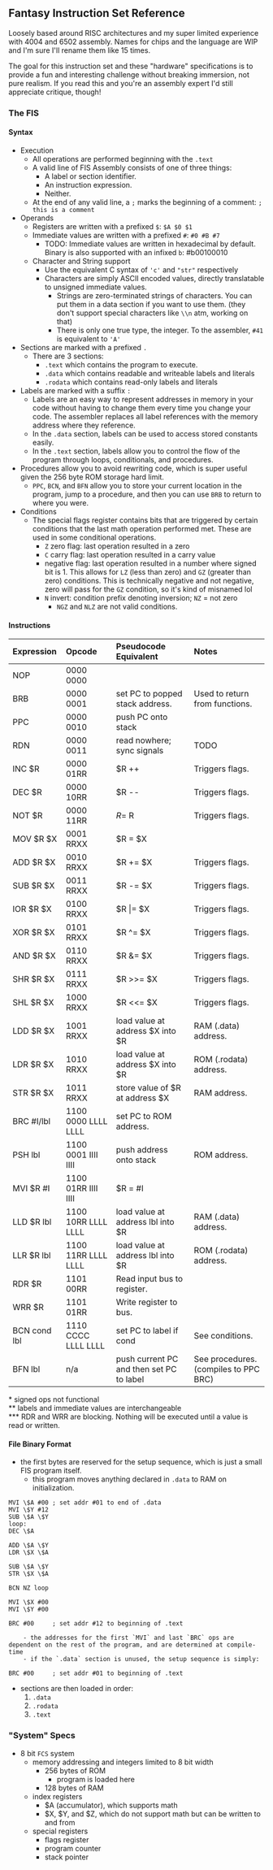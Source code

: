 ## **F**antasy **I**nstruction **S**et Reference
Loosely based around RISC architectures and my super limited experience with 4004 and 6502 assembly. Names for chips and the language are WIP and I'm sure I'll rename them like 15 times.

The goal for this instruction set and these "hardware" specifications is to provide a fun and interesting challenge without breaking immersion, not pure realism. If you read this and you're an assembly expert I'd still appreciate critique, though!

### The FIS
#### Syntax
- Execution
    - All operations are performed beginning with the `.text`
    - A valid line of FIS Assembly consists of one of three things:
        - A label or section identifier.
        - An instruction expression.
        - Neither.
    - At the end of any valid line, a `;` marks the beginning of a comment: `; this is a comment`
- Operands
    - Registers are written with a prefixed `$`: `$A $0 $1`
    - Immediate values are written with a prefixed `#`: `#0 #B #7`
        - TODO: Immediate values are written in hexadecimal by default. Binary is also supported with an infixed `b`: #b00100010
    - Character and String support
        - Use the equivalent C syntax of `'c'` and `"str"` respectively
        - Characters are simply ASCII encoded values, directly translatable to unsigned immediate values.
            - Strings are zero-terminated strings of characters. You can put them in a data section if you want to use them. (they don't support special characters like `\\n` atm, working on that)
            - There is only one true type, the integer. To the assembler, `#41` is equivalent to `'A'`
- Sections are marked with a prefixed `.`
    - There are 3 sections:
        - `.text` which contains the program to execute.
        - `.data` which contains readable and writeable labels and literals
        - `.rodata` which contains read-only labels and literals
- Labels are marked with a suffix `:`
    - Labels are an easy way to represent addresses in memory in your code without having to change them every time you change your code. The assembler replaces all label references with the memory address where they reference.
    - In the `.data` section, labels can be used to access stored constants easily.
    - In the `.text` section, labels allow you to control the flow of the program through loops, conditionals, and procedures.
- Procedures allow you to avoid rewriting code, which is super useful given the 256 byte ROM storage hard limit.
    - `PPC`, `BCN`, and `BFN` allow you to store your current location in the program, jump to a procedure, and then you can use `BRB` to return to where you were.
- Conditions
    - The special flags register contains bits that are triggered by certain conditions that the last math operation performed met. These are used in some conditional operations.
        - `Z` zero flag: last operation resulted in a zero
        - `C` carry flag: last operation resulted in a carry value
        - negative flag: last operation resulted in a number where signed bit is 1. This allows for `LZ` (less than zero) and `GZ` (greater than zero) conditions. This is technically negative and not negative, zero will pass for the `GZ` condition, so it's kind of misnamed lol
        - `N` invert: condition prefix denoting inversion; `NZ` = not zero
            - `NGZ` and `NLZ` are not valid conditions.

#### Instructions
| Expression | Opcode | Pseudocode Equivalent | Notes
| :------ | :-- | :-- | :--
NOP       | 0000 0000
BRB       | 0000 0001 | set PC to popped stack address. | Used to return from functions.
PPC       | 0000 0010 | push PC onto stack
RDN       | 0000 0011 | read nowhere; sync signals | TODO
INC $R    | 0000 01RR | $R ++ | Triggers flags.
DEC $R    | 0000 10RR | $R -- | Triggers flags.
NOT $R    | 0000 11RR | $R = ~$R | Triggers flags.
MOV $R $X | 0001 RRXX | $R = $X
ADD $R $X | 0010 RRXX | $R += $X | Triggers flags.
SUB $R $X | 0011 RRXX | $R -= $X | Triggers flags.
IOR $R $X | 0100 RRXX | $R \|= $X | Triggers flags.
XOR $R $X | 0101 RRXX | $R ^= $X | Triggers flags.
AND $R $X | 0110 RRXX | $R &= $X | Triggers flags.
SHR $R $X | 0111 RRXX | $R >>= $X | Triggers flags.
SHL $R $X | 1000 RRXX | $R <<= $X | Triggers flags.
LDD $R $X | 1001 RRXX | load value at address $X into $R | RAM (.data) address.
LDR $R $X | 1010 RRXX | load value at address $X into $R | ROM (.rodata) address.
STR $R $X | 1011 RRXX | store value of $R at address $X | RAM address.
BRC #I/lbl| 1100 0000 LLLL LLLL | set PC to ROM address.
PSH lbl   | 1100 0001 IIII IIII | push address onto stack | ROM address.
MVI $R #I | 1100 01RR IIII IIII | $R = #I
LLD $R lbl| 1100 10RR LLLL LLLL | load value at address lbl into $R | RAM (.data) address.
LLR $R lbl| 1100 11RR LLLL LLLL | load value at address lbl into $R | ROM (.rodata) address.
RDR $R    | 1101 00RR | Read input bus to register.
WRR $R    | 1101 01RR | Write register to bus.
BCN cond lbl | 1110 CCCC LLLL LLLL | set PC to label if cond | See conditions.
BFN lbl   | n/a | push current PC and then set PC to label | See procedures. (compiles to PPC BRC)

\* signed ops not functional  
\*\* labels and immediate values are interchangeable  
\*\*\* RDR and WRR are blocking. Nothing will be executed until a value is read or written.

#### File Binary Format
- the first bytes are reserved for the setup sequence, which is just a small FIS program itself.
    - this program moves anything declared in `.data` to RAM on initialization.
```
MVI \$A #00 ; set addr #01 to end of .data
MVI \$Y #12
SUB \$A \$Y
loop:
DEC \$A

ADD \$A \$Y
LDR \$X \$A

SUB \$A \$Y
STR \$X \$A

BCN NZ loop

MVI \$X #00
MVI \$Y #00

BRC #00     ; set addr #12 to beginning of .text
```

        - the addresses for the first `MVI` and last `BRC` ops are dependent on the rest of the program, and are determined at compile-time
        - if the `.data` section is unused, the setup sequence is simply:

```
BRC #00     ; set addr #01 to beginning of .text
```
- sections are then loaded in order:
    1. `.data`
    2. `.rodata`
    3. `.text`

### "System" Specs
- 8 bit `FCS` system
    - memory addressing and integers limited to 8 bit width
        - 256 bytes of ROM
            - program is loaded here
        - 128 bytes of RAM
    - index registers
        - $A (accumulator), which supports math
        - $X, $Y, and $Z, which do not support math but can be written to and from
    - special registers
        - flags register
        - program counter
        - stack pointer
